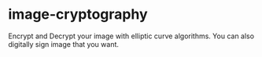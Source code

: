 # image-cryptography
Encrypt and Decrypt your image with elliptic curve algorithms. You can also digitally sign image that you want.
